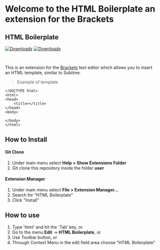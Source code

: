 # Welcome to the HTML Boilerplate an extension for the Brackets


## HTML Boilerplate 

[![Downloads](https://badges.ml/brackets-html-boilerplate/version.svg)](https://brackets-extension-badges.github.io/#brackets-html-boilerplate)
[![Downloads](https://badges.ml/brackets-html-boilerplate/total.svg)](https://brackets-extension-badges.github.io/#brackets-html-boilerplate)

<br>

This is an extension for the <a href="http://brackets.io/">Brackets</a> text editor which allows you to insert an HTML template, similar to Sublime. 


> Example of template
```
<!DOCTYPE html>
<html>
<head>
    <title></title>
</head>
<body>

</body>
</html>
```

## How to Install

#### Git Clone

1. Under main menu select **Help > Show Extensions Folder**
2. Git clone this repository inside the folder **user**

#### Extension Manager

1. Under main menu select **File > Extension Manager...**
2. Search for "HTML Boilerplate"
3. Click "Install"

## How to use

1. Type 'html' and hit the 'Tab' key, or
2. Go to the menu **Edit** -> **HTML Boilerplate**, or
3. Use Toolbar button, or
4. Through Context Menu in the edit field area choose "HTML Boilerplate"
